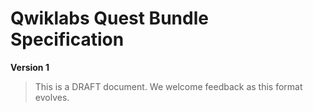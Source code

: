 # Qwiklabs Quest Bundle Specification

**Version 1**

> This is a DRAFT document. We welcome feedback as this format evolves.
